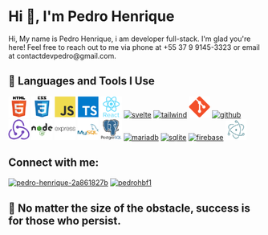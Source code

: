 <h1>Hi 👋, I'm Pedro Henrique</h1>
<p>Hi, My name is Pedro Henrique, i am developer full-stack. I'm glad you're here! Feel free to reach out to me via phone at +55 37 9 9145-3323 or email at contactdevpedro@gmail.com.</p>
<h2>🚀 Languages and Tools I Use</h2>
<p>
  <a target="_blank" href="https://raw.githubusercontent.com/devicons/devicon/master/icons/html5/html5-original-wordmark.svg" style="display: inline-block;">
    <img src="https://raw.githubusercontent.com/devicons/devicon/master/icons/html5/html5-original-wordmark.svg" alt="html5" width="42" height="42" />
  </a>
  <a target="_blank" href="https://raw.githubusercontent.com/devicons/devicon/master/icons/css3/css3-original-wordmark.svg" style="display: inline-block;">
    <img src="https://raw.githubusercontent.com/devicons/devicon/master/icons/css3/css3-original-wordmark.svg" alt="css3" width="42" height="42" />
  </a>
  <a target="_blank" href="https://raw.githubusercontent.com/devicons/devicon/master/icons/javascript/javascript-original.svg" style="display: inline-block;">
    <img src="https://raw.githubusercontent.com/devicons/devicon/master/icons/javascript/javascript-original.svg" alt="javascript" width="42" height="42" />
  </a>
  <a target="_blank" href="https://raw.githubusercontent.com/devicons/devicon/master/icons/typescript/typescript-original.svg" style="display: inline-block;">
    <img src="https://raw.githubusercontent.com/devicons/devicon/master/icons/typescript/typescript-original.svg" alt="typescript" width="42" height="42" />
  </a>
  <a target="_blank" href="https://raw.githubusercontent.com/devicons/devicon/master/icons/react/react-original-wordmark.svg" style="display: inline-block;">
    <img src="https://raw.githubusercontent.com/devicons/devicon/master/icons/react/react-original-wordmark.svg" alt="react" width="42" height="42" />
  </a>
  <a target="_blank" href="https://upload.wikimedia.org/wikipedia/commons/1/1b/Svelte_Logo.svg" style="display: inline-block;">
    <img src="https://upload.wikimedia.org/wikipedia/commons/1/1b/Svelte_Logo.svg" alt="svelte" width="42" height="42" />
  </a>
  <a target="_blank" href="https://www.vectorlogo.zone/logos/tailwindcss/tailwindcss-icon.svg" style="display: inline-block;">
    <img src="https://www.vectorlogo.zone/logos/tailwindcss/tailwindcss-icon.svg" alt="tailwind" width="42" height="42" />
  </a>
  <a target="_blank" href="https://raw.githubusercontent.com/devicons/devicon/master/icons/git/git-original.svg" style="display: inline-block;">
    <img src="https://raw.githubusercontent.com/devicons/devicon/master/icons/git/git-original.svg" alt="git" width="42" height="42" />
  </a>
  <a target="_blank" href="https://raw.githubusercontent.com/devicons/devicon/master/icons/github/github-original.svg" style="display: inline-block;">
    <img src="https://upload.wikimedia.org/wikipedia/commons/9/91/Octicons-mark-github.svg" alt="github" width="42" height="42" />
  </a>
  <a target="_blank" href="https://raw.githubusercontent.com/devicons/devicon/master/icons/redux/redux-original.svg" style="display: inline-block;">
    <img src="https://raw.githubusercontent.com/devicons/devicon/master/icons/redux/redux-original.svg" alt="redux" width="42" height="42" />
  </a>
  <a target="_blank" href="https://raw.githubusercontent.com/devicons/devicon/master/icons/nodejs/nodejs-original-wordmark.svg" style="display: inline-block;">
    <img src="https://raw.githubusercontent.com/devicons/devicon/master/icons/nodejs/nodejs-original-wordmark.svg" alt="nodejs" width="42" height="42" />
  </a>
  <a target="_blank" href="https://raw.githubusercontent.com/devicons/devicon/master/icons/express/express-original-wordmark.svg" style="display: inline-block;">
    <img src="https://raw.githubusercontent.com/devicons/devicon/master/icons/express/express-original-wordmark.svg" alt="express" width="42" height="42" />
  </a>
  <a target="_blank" href="https://raw.githubusercontent.com/devicons/devicon/master/icons/mysql/mysql-original-wordmark.svg" style="display: inline-block;">
    <img src="https://raw.githubusercontent.com/devicons/devicon/master/icons/mysql/mysql-original-wordmark.svg" alt="mysql" width="42" height="42" />
  </a>
  <a target="_blank" href="https://raw.githubusercontent.com/devicons/devicon/master/icons/postgresql/postgresql-original-wordmark.svg" style="display: inline-block;">
    <img src="https://raw.githubusercontent.com/devicons/devicon/master/icons/postgresql/postgresql-original-wordmark.svg" alt="postgresql" width="42" height="42" />
  </a>
  <a target="_blank" href="https://www.vectorlogo.zone/logos/mariadb/mariadb-icon.svg" style="display: inline-block;">
    <img src="https://www.vectorlogo.zone/logos/mariadb/mariadb-icon.svg" alt="mariadb" width="42" height="42" />
  </a>
  <a target="_blank" href="https://www.vectorlogo.zone/logos/sqlite/sqlite-icon.svg" style="display: inline-block;">
    <img src="https://www.vectorlogo.zone/logos/sqlite/sqlite-icon.svg" alt="sqlite" width="42" height="42" />
  </a>
  <a target="_blank" href="https://www.vectorlogo.zone/logos/firebase/firebase-icon.svg" style="display: inline-block;">
    <img src="https://www.vectorlogo.zone/logos/firebase/firebase-icon.svg" alt="firebase" width="42" height="42" />
  </a>
  <a target="_blank" href="https://raw.githubusercontent.com/devicons/devicon/master/icons/electron/electron-original.svg" style="display: inline-block;">
    <img src="https://raw.githubusercontent.com/devicons/devicon/master/icons/electron/electron-original.svg" alt="electron" width="42" height="42" />
  </a>
</p>



<h2 align="left">Connect with me:</h3>
<p align="left">
<a href="https://linkedin.com/in/pedro-henrique-2a861827b" target="blank"><img align="center" src="https://raw.githubusercontent.com/rahuldkjain/github-profile-readme-generator/master/src/images/icons/Social/linked-in-alt.svg" alt="pedro-henrique-2a861827b" height="30" width="40" /></a>
<a href="https://instagram.com/pedrohbf1" target="blank"><img align="center" src="https://raw.githubusercontent.com/rahuldkjain/github-profile-readme-generator/master/src/images/icons/Social/instagram.svg" alt="pedrohbf1" height="30" width="40" /></a>
</p>

<h2>
  🧠 No matter the size of the obstacle, success is for those who persist.
</h2>


